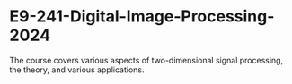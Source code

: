 # E9-241-Digital-Image-Processing-2024
The course covers various aspects of two-dimensional signal processing, the theory, and various applications.
